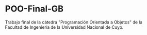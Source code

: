 # POO-Final-GB
Trabajo final de la cátedra "Programación Orientada a Objetos" de la Facultad de Ingeniería de la Universidad Nacional de Cuyo.
